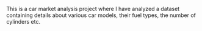 This is a car market analysis project where I have analyzed a dataset containing details about various car models, their fuel types, the number of cylinders etc.
